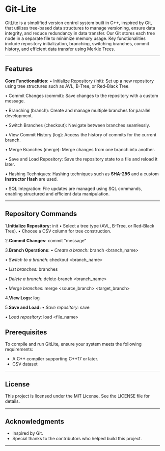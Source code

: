 # Git-Lite

GitLite is a simplified version control system built in C++, inspired by Git, that utilizes tree-based data structures to manage versioning, ensure data integrity, and reduce redundancy in data transfer. Our Git stores each tree node in a separate file to minimize memory usage. Key functionalities include repository initialization, branching, switching branches, commit history, and efficient data transfer using Merkle Trees.

---

## Features
**Core Functionalities:**
	•	Initialize Repository (init): 
    Set up a new repository using tree structures such as AVL, B-Tree, or Red-Black Tree.

  •	Commit Changes (commit):
    Save changes to the repository with a custom message.

  •	Branching (branch):
    Create and manage multiple branches for parallel development.

  •	Switch Branches (checkout):
    Navigate between branches seamlessly.

  •	View Commit History (log):
    Access the history of commits for the current branch.
    
  •	Merge Branches (merge):
    Merge changes from one branch into another.

  •	Save and Load Repository: 
    Save the repository state to a file and reload it later.

  • Hashing Techniques:
    Hashing techniques such as **SHA-256** and a custom **Instructor Hash** are used.

  • SQL Integration:
    File updates are managed using SQL commands, enabling structured and efficient data manipulation.

---

## Repository Commands
1.**Initialize Repository:**
    init <filename>
	•	Select a tree type (AVL, B-Tree, or Red-Black Tree).
	•	Choose a CSV column for tree construction.

2.**Commit Changes:**
   commit "message"

3.**Branch Operations:**
	•	*Create a branch:*
    branch <branch_name>
    
  •	*Switch to a branch:*
    checkout <branch_name>
    
  •	*List branches:*
    branches

  •	*Delete a branch:*
    delete-branch <branch_name>

  •	*Merge branches:*
    merge <source_branch> <target_branch>

4.**View Logs:**
    log

5.**Save and Load:**
	•	*Save repository:*
    save

  •	*Load repository:*
    load <file_name>

## Prerequisites

To compile and run GitLite, ensure your system meets the following requirements:

- A C++ compiler supporting C++17 or later.
- CSV dataset

---

## License

This project is licensed under the MIT License. See the LICENSE file for details.

---

## Acknowledgments

- Inspired by Git.
- Special thanks to the contributors who helped build this project.

---
